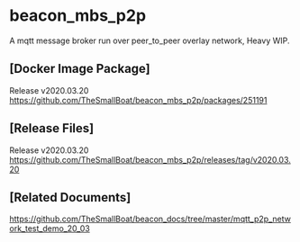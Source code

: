 # beacon_mbs_p2p 
A mqtt message broker run over peer_to_peer overlay network, Heavy WIP.

## [Docker Image Package]
Release v2020.03.20 https://github.com/TheSmallBoat/beacon_mbs_p2p/packages/251191

## [Release Files]
Release v2020.03.20 https://github.com/TheSmallBoat/beacon_mbs_p2p/releases/tag/v2020.03.20

## [Related Documents]
https://github.com/TheSmallBoat/beacon_docs/tree/master/mqtt_p2p_network_test_demo_20_03
